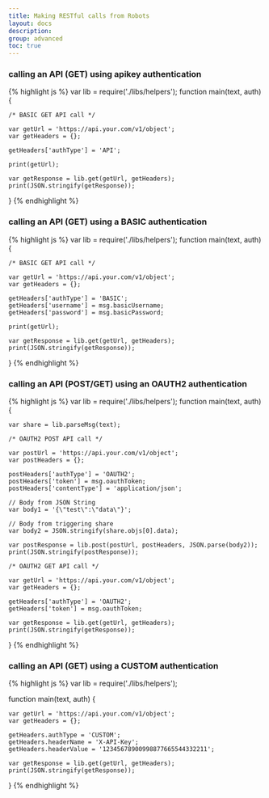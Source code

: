 ```yaml
---
title: Making RESTful calls from Robots
layout: docs
description: 
group: advanced
toc: true
---
```


### calling an API (GET) using apikey authentication

{% highlight js %}
var lib = require('./libs/helpers');
function main(text, auth){

    /* BASIC GET API call */

    var getUrl = 'https://api.your.com/v1/object';
    var getHeaders = {};

    getHeaders['authType'] = 'API';

    print(getUrl);

    var getResponse = lib.get(getUrl, getHeaders);
    print(JSON.stringify(getResponse));
}
{% endhighlight %}

### calling an API (GET) using a BASIC authentication

{% highlight js %}
var lib = require('./libs/helpers');
function main(text, auth){

    /* BASIC GET API call */

    var getUrl = 'https://api.your.com/v1/object';
    var getHeaders = {};

    getHeaders['authType'] = 'BASIC';
    getHeaders['username'] = msg.basicUsername;
    getHeaders['password'] = msg.basicPassword;

    print(getUrl);

    var getResponse = lib.get(getUrl, getHeaders);
    print(JSON.stringify(getResponse));
}
{% endhighlight %}

### calling an API (POST/GET) using an OAUTH2 authentication

{% highlight js %}
var lib = require('./libs/helpers');
function main(text, auth){

    var share = lib.parseMsg(text);
    
    /* OAUTH2 POST API call */

    var postUrl = 'https://api.your.com/v1/object';
    var postHeaders = {};

    postHeaders['authType'] = 'OAUTH2';
    postHeaders['token'] = msg.oauthToken;
    postHeaders['contentType'] = 'application/json';

    // Body from JSON String
    var body1 = '{\"test\":\"data\"}';
    
    // Body from triggering share
    var body2 = JSON.stringify(share.objs[0].data);
    
    var postResponse = lib.post(postUrl, postHeaders, JSON.parse(body2));
    print(JSON.stringify(postResponse));

    /* OAUTH2 GET API call */

    var getUrl = 'https://api.your.com/v1/object';
    var getHeaders = {};

    getHeaders['authType'] = 'OAUTH2';
    getHeaders['token'] = msg.oauthToken;

    var getResponse = lib.get(getUrl, getHeaders);
    print(JSON.stringify(getResponse));

}
{% endhighlight %}

### calling an API (GET) using a CUSTOM authentication

{% highlight js %}
var lib = require('./libs/helpers');

function main(text, auth) {
    
    var getUrl = 'https://api.your.com/v1/object';
    var getHeaders = {};

    getHeaders.authType = 'CUSTOM';
    getHeaders.headerName = 'X-API-Key';
    getHeaders.headerValue = '12345678900998877665544332211';

    var getResponse = lib.get(getUrl, getHeaders);
    print(JSON.stringify(getResponse));
}
{% endhighlight %}
